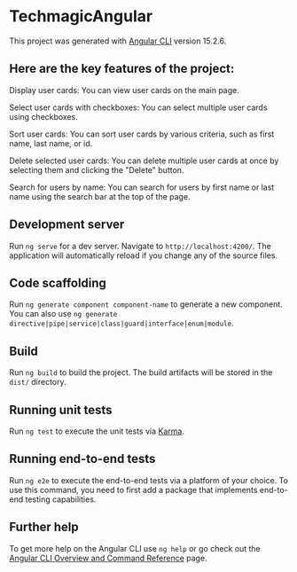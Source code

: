 # TechmagicAngular

This project was generated with [Angular CLI](https://github.com/angular/angular-cli) version 15.2.6.

## Here are the key features of the project:

Display user cards: You can view user cards on the main page.

Select user cards with checkboxes: You can select multiple user cards using checkboxes.

Sort user cards: You can sort user cards by various criteria, such as first name, last name, or id.

Delete selected user cards: You can delete multiple user cards at once by selecting them and clicking the "Delete" button.

Search for users by name: You can search for users by first name or last name using the search bar at the top of the page.

## Development server

Run `ng serve` for a dev server. Navigate to `http://localhost:4200/`. The application will automatically reload if you change any of the source files.

## Code scaffolding

Run `ng generate component component-name` to generate a new component. You can also use `ng generate directive|pipe|service|class|guard|interface|enum|module`.

## Build

Run `ng build` to build the project. The build artifacts will be stored in the `dist/` directory.

## Running unit tests

Run `ng test` to execute the unit tests via [Karma](https://karma-runner.github.io).

## Running end-to-end tests

Run `ng e2e` to execute the end-to-end tests via a platform of your choice. To use this command, you need to first add a package that implements end-to-end testing capabilities.

## Further help

To get more help on the Angular CLI use `ng help` or go check out the [Angular CLI Overview and Command Reference](https://angular.io/cli) page.
